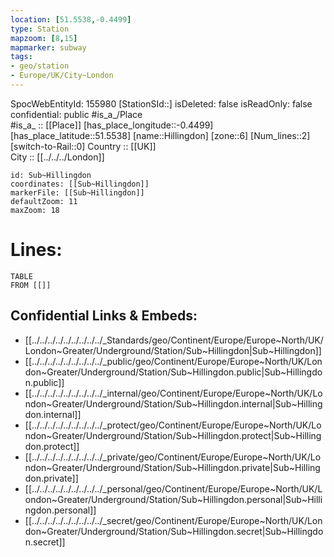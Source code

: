 ```yaml
---
location: [51.5538,-0.4499] 
type: Station 
mapzoom: [8,15] 
mapmarker: subway 
tags:
- geo/station
- Europe/UK/City~London
---
```

SpocWebEntityId: 155980
[StationSId::] 
isDeleted: false
isReadOnly: false
confidential: public
#is_a_/Place  
#is_a_ :: [[Place]] 
[has_place_longitude::-0.4499] 
[has_place_latitude::51.5538] 
[name::Hillingdon] 
[zone::6] 
[Num_lines::2] 
[switch-to-Rail::0] 
Country :: [[UK]]  
City :: [[../../../London]]  


```leaflet
id: Sub~Hillingdon
coordinates: [[Sub~Hillingdon]] 
markerFile: [[Sub~Hillingdon]] 
defaultZoom: 11 
maxZoom: 18
```


# Lines: 
```dataview
TABLE 
FROM [[]] 
```

## Confidential Links & Embeds: 
- [[../../../../../../../../../_Standards/geo/Continent/Europe/Europe~North/UK/London~Greater/Underground/Station/Sub~Hillingdon|Sub~Hillingdon]] 
- [[../../../../../../../../../_public/geo/Continent/Europe/Europe~North/UK/London~Greater/Underground/Station/Sub~Hillingdon.public|Sub~Hillingdon.public]] 
- [[../../../../../../../../../_internal/geo/Continent/Europe/Europe~North/UK/London~Greater/Underground/Station/Sub~Hillingdon.internal|Sub~Hillingdon.internal]] 
- [[../../../../../../../../../_protect/geo/Continent/Europe/Europe~North/UK/London~Greater/Underground/Station/Sub~Hillingdon.protect|Sub~Hillingdon.protect]] 
- [[../../../../../../../../../_private/geo/Continent/Europe/Europe~North/UK/London~Greater/Underground/Station/Sub~Hillingdon.private|Sub~Hillingdon.private]] 
- [[../../../../../../../../../_personal/geo/Continent/Europe/Europe~North/UK/London~Greater/Underground/Station/Sub~Hillingdon.personal|Sub~Hillingdon.personal]] 
- [[../../../../../../../../../_secret/geo/Continent/Europe/Europe~North/UK/London~Greater/Underground/Station/Sub~Hillingdon.secret|Sub~Hillingdon.secret]] 
